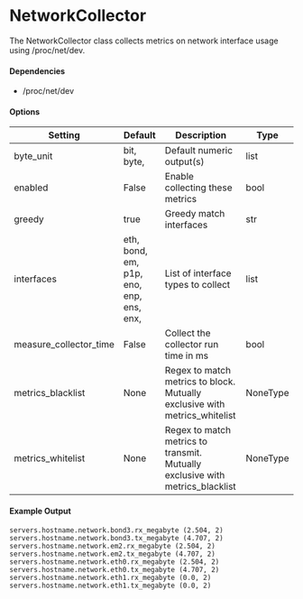 <!--This file was generated from the python source
Please edit the source to make changes
-->
NetworkCollector
=====

The NetworkCollector class collects metrics on network interface usage
using /proc/net/dev.

#### Dependencies

 * /proc/net/dev


#### Options

Setting | Default | Description | Type
--------|---------|-------------|-----
byte_unit | bit, byte, | Default numeric output(s) | list
enabled | False | Enable collecting these metrics | bool
greedy | true | Greedy match interfaces | str
interfaces | eth, bond, em, p1p, eno, enp, ens, enx, | List of interface types to collect | list
measure_collector_time | False | Collect the collector run time in ms | bool
metrics_blacklist | None | Regex to match metrics to block. Mutually exclusive with metrics_whitelist | NoneType
metrics_whitelist | None | Regex to match metrics to transmit. Mutually exclusive with metrics_blacklist | NoneType

#### Example Output

```
servers.hostname.network.bond3.rx_megabyte (2.504, 2)
servers.hostname.network.bond3.tx_megabyte (4.707, 2)
servers.hostname.network.em2.rx_megabyte (2.504, 2)
servers.hostname.network.em2.tx_megabyte (4.707, 2)
servers.hostname.network.eth0.rx_megabyte (2.504, 2)
servers.hostname.network.eth0.tx_megabyte (4.707, 2)
servers.hostname.network.eth1.rx_megabyte (0.0, 2)
servers.hostname.network.eth1.tx_megabyte (0.0, 2)
```

